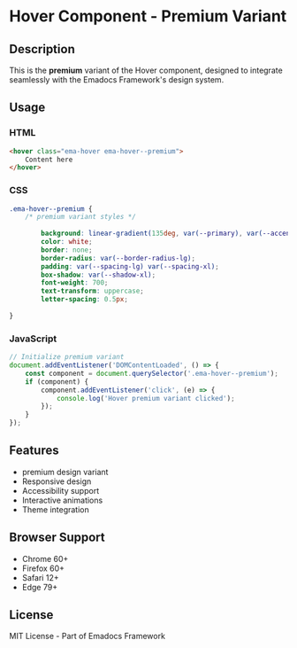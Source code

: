 # Hover Component - Premium Variant

## Description
This is the **premium** variant of the Hover component, designed to integrate seamlessly with the Emadocs Framework's design system.

## Usage

### HTML
```html
<hover class="ema-hover ema-hover--premium">
    Content here
</hover>
```

### CSS
```css
.ema-hover--premium {
    /* premium variant styles */
    
        background: linear-gradient(135deg, var(--primary), var(--accent));
        color: white;
        border: none;
        border-radius: var(--border-radius-lg);
        padding: var(--spacing-lg) var(--spacing-xl);
        box-shadow: var(--shadow-xl);
        font-weight: 700;
        text-transform: uppercase;
        letter-spacing: 0.5px;
    
}
```

### JavaScript
```javascript
// Initialize premium variant
document.addEventListener('DOMContentLoaded', () => {
    const component = document.querySelector('.ema-hover--premium');
    if (component) {
        component.addEventListener('click', (e) => {
            console.log('Hover premium variant clicked');
        });
    }
});
```

## Features
- premium design variant
- Responsive design
- Accessibility support
- Interactive animations
- Theme integration

## Browser Support
- Chrome 60+
- Firefox 60+
- Safari 12+
- Edge 79+

## License
MIT License - Part of Emadocs Framework
